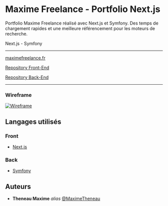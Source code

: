 # Maxime Freelance - Portfolio Next.js

Portfolio Maxime Freelance réalisé avec Next.js et Symfony. Des temps de chargement rapides et une meilleure référencement pour les moteurs de recherche.

Next.js - Symfony

---

[maximefreelance.fr](https://maximefreelance.fr)

[Repository Front-End](https://github.com/MaximeTheneau/MaximeTheneau-Portfolio-Next)

[Repository Back-End](https://github.com/MaximeTheneau/MaximeTheneau-Portfolio-back)

---

### Wireframe

[![Wireframe](/docs/wireframes/tablet-home.jpg)](/docs/)

## Langages utilisés 

### Front

- [Next.js](https://nextjs.org/)

### Back

- [Symfony](https://fr.reactjs.org/)

## Auteurs

* **Theneau Maxime** _alias_ [@MaximeTheneau](https://github.com/MaximeTheneau)


